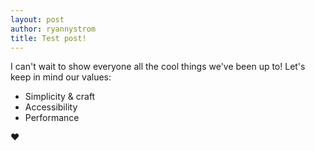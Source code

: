 ```yaml
---
layout: post
author: ryannystrom
title: Test post!
---
```


I can't wait to show everyone all the cool things we've been up to! Let's keep in mind our values:

- Simplicity & craft
- Accessibility
- Performance

❤
